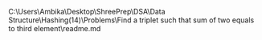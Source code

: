 C:\Users\Ambika\Desktop\ShreePrep\DSA\Data Structure\Hashing(14)\Problems\Find a triplet such that sum of two equals to third element\readme.md